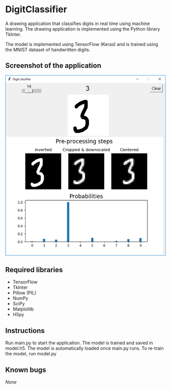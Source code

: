 # DigitClassifier
A drawing application that classifies digits in real time using machine learning.
The drawing application is implemented using the Python library TkInter.

The model is implemented using TensorFlow (Keras) and is trained using the MNIST dataset of handwritten digits.

## Screenshot of the application
![Screenshot](/Screenshot.PNG?raw=true "Screenshot of the application")

## Required libraries
* TensorFlow
* TkInter
* Pillow (PIL)
* NumPy
* SciPy
* Matplotlib
* H5py

## Instructions
Run main.py to start the application.
The model is trained and saved in model.h5. The model is automatically loaded once main.py runs.
To re-train the model, run model.py

## Known bugs
*None*
